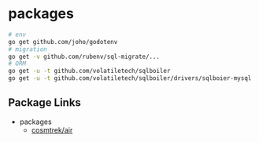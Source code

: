 # packages

```bash
# env
go get github.com/joho/godotenv
# migration
go get -v github.com/rubenv/sql-migrate/...
# ORM
go get -u -t github.com/volatiletech/sqlboiler
go get -u -t github.com/volatiletech/sqlboiler/drivers/sqlboier-mysql
```

## Package Links

- packages
  - [cosmtrek/air](https://github.com/cosmtrek/air)
